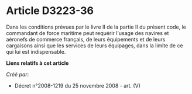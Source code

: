 # Article D3223-36

Dans les conditions prévues par le livre II de la partie II du présent code, le commandant de force maritime peut requérir
l'usage des navires et aéronefs de commerce français, de leurs équipements et de leurs cargaisons ainsi que les services de
leurs équipages, dans la limite de ce qui lui est indispensable.

**Liens relatifs à cet article**

_Créé par_:

  - Décret n°2008-1219 du 25 novembre 2008 - art. (V)
